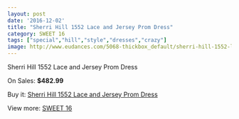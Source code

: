 ```yaml
---
layout: post
date: '2016-12-02'
title: "Sherri Hill 1552 Lace and Jersey Prom Dress"
category: SWEET 16
tags: ["special","hill","style","dresses","crazy"]
image: http://www.eudances.com/5068-thickbox_default/sherri-hill-1552-lace-and-jersey-prom-dress.jpg
---
```

Sherri Hill 1552 Lace and Jersey Prom Dress

On Sales: **$482.99**
<a href="https://www.eudances.com/en/sweet-16/1714-sherri-hill-1552-lace-and-jersey-prom-dress.html"><amp-img layout="responsive" width="600" height="600" src="//www.eudances.com/5068-thickbox_default/sherri-hill-1552-lace-and-jersey-prom-dress.jpg" alt="Sherri Hill 1552 Lace and Jersey Prom Dress 0" /></a>
<a href="https://www.eudances.com/en/sweet-16/1714-sherri-hill-1552-lace-and-jersey-prom-dress.html"><amp-img layout="responsive" width="600" height="600" src="//www.eudances.com/5069-thickbox_default/sherri-hill-1552-lace-and-jersey-prom-dress.jpg" alt="Sherri Hill 1552 Lace and Jersey Prom Dress 1" /></a>
<a href="https://www.eudances.com/en/sweet-16/1714-sherri-hill-1552-lace-and-jersey-prom-dress.html"><amp-img layout="responsive" width="600" height="600" src="//www.eudances.com/5070-thickbox_default/sherri-hill-1552-lace-and-jersey-prom-dress.jpg" alt="Sherri Hill 1552 Lace and Jersey Prom Dress 2" /></a>

Buy it: [Sherri Hill 1552 Lace and Jersey Prom Dress](https://www.eudances.com/en/sweet-16/1714-sherri-hill-1552-lace-and-jersey-prom-dress.html "Sherri Hill 1552 Lace and Jersey Prom Dress")

View more: [SWEET 16](https://www.eudances.com/en/18-sweet-16 "SWEET 16")